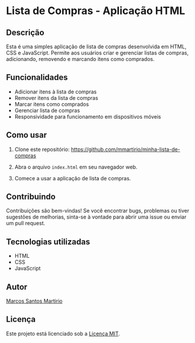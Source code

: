 # Lista de Compras - Aplicação HTML

## Descrição
Esta é uma simples aplicação de lista de compras desenvolvida em HTML, CSS e JavaScript. Permite aos usuários criar e gerenciar listas de compras, adicionando, removendo e marcando itens como comprados.

## Funcionalidades

- Adicionar itens à lista de compras
- Remover itens da lista de compras
- Marcar itens como comprados
- Gerenciar lista de compras
- Responsividade para funcionamento em dispositivos móveis

## Como usar

1. Clone este repositório: https://github.com/mmartirio/minha-lista-de-compras

2. Abra o arquivo `index.html` em seu navegador web.

3. Comece a usar a aplicação de lista de compras.

## Contribuindo

Contribuições são bem-vindas! Se você encontrar bugs, problemas ou tiver sugestões de melhorias, sinta-se à vontade para abrir uma issue ou enviar um pull request.

## Tecnologias utilizadas

- HTML
- CSS
- JavaScript

## Autor

[Marcos Santos Martirio](https://github.com/mmartirio)

## Licença

Este projeto está licenciado sob a [Licença MIT](https://opensource.org/licenses/MIT).

